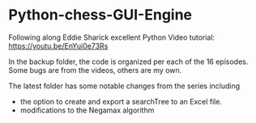 # Python-chess-GUI-Engine

Following along Eddie Sharick excellent Python Video tutorial: https://youtu.be/EnYui0e73Rs

In the backup folder, the code is organized per each of the 16 episodes.
Some bugs are from the videos, others are my own.

The latest folder has some notable changes from the series including

- the option to create and export a searchTree to an Excel file. 
- modifications to the Negamax algorithm
